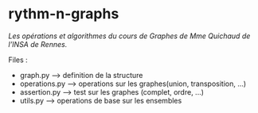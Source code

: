 # rythm-n-graphs

_Les opérations et algorithmes du cours de Graphes de Mme Quichaud de l’INSA de Rennes._

Files :
 - graph.py      --> definition de la structure
 - operations.py --> operations sur les graphes(union, transposition, ...)
 - assertion.py  --> test sur les graphes (complet, ordre, ...)
 - utils.py      --> operations de base sur les ensembles
